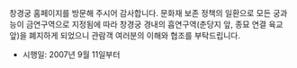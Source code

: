 창경궁 홈페이지를 방문해 주시어 감사합니다. 문화재 보존 정책의 일환으로 모든 궁과 능이 금연구역으로 지정됨에 따라 창경궁 경내의 흡연구역(춘당지 앞, 종묘 연결 육교 앞)을 폐지하게 되었으니 관람객 여러분의 이해와 협조를 부탁드립니다.

- 시행일: 2007년 9월 11일부터